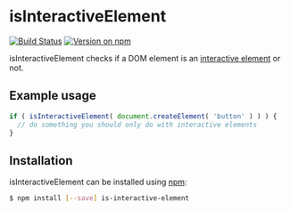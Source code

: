 # isInteractiveElement

[![Build Status](https://travis-ci.org/matijs/is-interactive-element.svg?branch=master)](https://travis-ci.org/matijs/is-interactive-element)
[![Version on npm](https://img.shields.io/npm/v/is-interactive-element.svg)](https://www.npmjs.com/package/is-interactive-element)

isInteractiveElement checks if a DOM element is an [interactive element](https://developers.whatwg.org/content-models.html#interactive-content) or not.

## Example usage

```javascript
if ( isInteractiveElement( document.createElement( 'button' ) ) ) {
  // do something you should only do with interactive elements
}
```

## Installation

isInteractiveElement can be installed using [npm](https://npmjs.com):

```bash
$ npm install [--save] is-interactive-element
```

